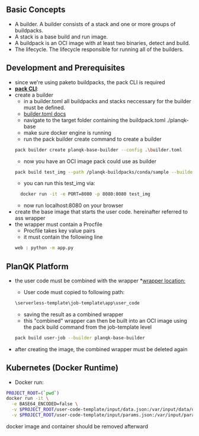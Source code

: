 ## Basic Concepts

* A builder. A builder consists of a stack and one or more groups of buildpacks.
* A stack is a base build and run image.
* A buildpack is an OCI image with at least two binaries, detect and build.
* The lifecycle. The lifecycle responsible for running all of the builders.


## Development and Prerequisites

* since we're using paketo buildpacks, the pack CLI is required
* **[pack CLI](https://buildpacks.io/docs/tools/pack/)**:   
* create a builder
  * in a builder.toml all buildpacks and stacks neccessary for the builder must be defined.
  * [builder.toml docs](https://buildpacks.io/docs/reference/config/builder-config/)
  * navigate to the target folder containing the buildpack.toml ./planqk-base
  * make sure docker engine is running
  *  run the pack builder create command to create a builder 
  ```bash 
  pack builder create planqk-base-builder --config .\builder.toml
  ```
  * now you have an OCI image pack could use as builder 
  ```bash 
  pack build test_img --path /planqk-buildpacks/conda/sample --builder planqk-base-builder
  ```
  * you can run this test_img via:
  ```bash
    docker run -it -e PORT=8080 -p 8080:8080 test_img
  ```
  * now run localhost:8080 on your browser
* create the base image that starts the user code. hereinafter referred to ass wrapper 
* the wrapper must contain a Procfile
  * Procfile takes key value pairs
  * it must contain the following line
  ```bash
  web : python -m app.py
  ```




## PlanQK Platform

* the user code must be combined with the wrapper
  *[wrapper location:](https://gitlab.com/StoneOne/planqk/serverless-template/-/tree/main/job-template?ref_type=heads)
  * User code must copied to following path:

  ```bash
  \serverless-template\job-template\app\user_code
  ``` 
  *  saving the result as a combined wrapper
  * this "combined" wrapper can then be built into an OCI image using the pack build command from the job-template level
  ```bash
  pack build user-job --builder planqk-base-builder
  ```
* after creating the image, the combined wrapper must be deleted again


## Kubernetes (Docker Runtime)



* Docker run:
```bash
PROJECT_ROOT=(`pwd`) 
docker run -it \
  -e BASE64_ENCODED=false \
  -v $PROJECT_ROOT/user-code-template/input/data.json:/var/input/data/data.json \
  -v $PROJECT_ROOT/user-code-template/input/params.json:/var/input/params/params.json \
```
docker image and container should be removed afterward